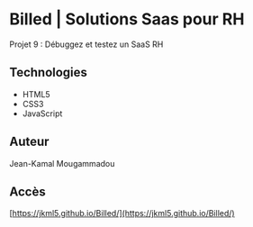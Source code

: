 # Billed | Solutions Saas pour RH
Projet 9 : Débuggez et testez un SaaS RH

## Technologies
- HTML5
- CSS3
- JavaScript

## Auteur
Jean-Kamal Mougammadou

## Accès
[https://jkml5.github.io/Billed/](https://jkml5.github.io/Billed/)